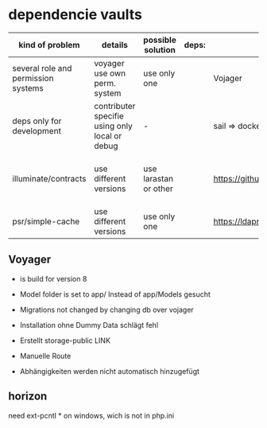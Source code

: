 # dependencie vaults

kind of problem | details |possible solution | deps: | #1 | #2
--- | --- | --- | --- | --- | ---
several role and permission systems | voyager use own perm. system | use only one | | Vojager | spatie_permissions
|deps only for development| contributer specifie using only local or debug |-||sail => docker Instance|vite_dev command => headless changes
illuminate/contracts| use different versions|use larastan or other||https://github.com/nunomaduro/larastan| apih laravel-route-list-web / wulfheart/laravel-actions-ide-helper
psr/simple-cache|use different versions|use only one||https://ldaprecord.com/|https://laravel-excel.com/

## Voyager

- is build for version 8
- Model folder is set to app/ Instead of app/Models gesucht
- Migrations not changed by changing db over vojager

- Installation ohne Dummy Data schlägt fehl
- Erstellt storage-public LINK
- Manuelle Route
- Abhängigkeiten werden nicht automatisch hinzugefügt

## horizon

need ext-pcntl * on windows, wich is not in php.ini
<!-- dusk scrennshot display wrong configuration | dusk run with own env. configuration |-| | config validator | laravel dusk | -->
